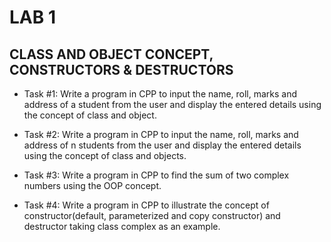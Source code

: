 # LAB 1

## CLASS AND OBJECT CONCEPT, CONSTRUCTORS & DESTRUCTORS

* Task #1:
Write a program in CPP to input the name, roll, marks and address of a student from the user and
display the entered details using the concept of class and object.

* Task #2:
Write a program in CPP to input the name, roll, marks and address of n students from the user and
display the entered details using the concept of class and objects.

* Task #3:
Write a program in CPP to find the sum of two complex numbers using the OOP concept.

* Task #4:
Write a program in CPP to illustrate the concept of constructor(default, parameterized and copy
constructor) and destructor taking class complex as an example.

